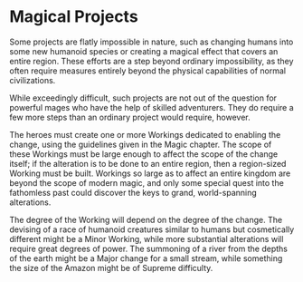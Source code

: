 # Magical Projects

Some projects are flatly impossible in nature, such as changing humans into some new humanoid species or creating a magical effect
that covers an entire region. These efforts are a step beyond ordinary
impossibility, as they often require measures entirely beyond the
physical capabilities of normal civilizations.

While exceedingly difficult, such projects are not out of the question for powerful mages who have the help of skilled adventurers.
They do require a few more steps than an ordinary project would
require, however.

The heroes must create one or more Workings dedicated to enabling the change, using the guidelines given in the Magic chapter.
The scope of these Workings must be large enough to affect the scope
of the change itself; if the alteration is to be done to an entire region,
then a region-sized Working must be built. Workings so large as to
affect an entire kingdom are beyond the scope of modern magic,
and only some special quest into the fathomless past could discover
the keys to grand, world-spanning alterations.

The degree of the Working will depend on the degree of the
change. The devising of a race of humanoid creatures similar to
humans but cosmetically different might be a Minor Working, while
more substantial alterations will require great degrees of power. The
summoning of a river from the depths of the earth might be a Major
change for a small stream, while something the size of the Amazon
might be of Supreme difficulty.
